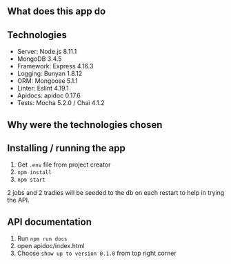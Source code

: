 ## What does this app do

## Technologies

- Server: Node.js 8.11.1
- MongoDB 3.4.5
- Framework: Express 4.16.3
- Logging: Bunyan 1.8.12
- ORM: Mongoose 5.1.1
- Linter: Eslint 4.19.1
- Apidocs: apidoc 0.17.6
- Tests: Mocha 5.2.0 / Chai 4.1.2

## Why were the technologies chosen

## Installing / running the app

1. Get `.env` file from project creator
2. `npm install`
3. `npm start`

2 jobs and 2 tradies will be seeded to the db on each restart to help in trying the API.

## API documentation

1. Run `npm run docs`
2. open apidoc/index.html
3. Choose `show up to version 0.1.0` from top right corner